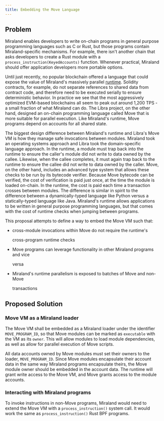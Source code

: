 ```yaml
---
title: Embedding the Move Language
---
```


## Problem

Miraland enables developers to write on-chain programs in general purpose programming languages such as C or Rust, but those programs contain Miraland-specific mechanisms. For example, there isn't another chain that asks developers to create a Rust module with a `process_instruction(KeyedAccounts)` function. Whenever practical, Miraland should offer application developers more portable options.

Until just recently, no popular blockchain offered a language that could expose the value of Miraland's massively parallel [runtime](../validator/runtime.md). Solidity contracts, for example, do not separate references to shared data from contract code, and therefore need to be executed serially to ensure deterministic behavior. In practice we see that the most aggressively optimized EVM-based blockchains all seem to peak out around 1,200 TPS - a small fraction of what Miraland can do. The Libra project, on the other hand, designed an on-chain programming language called Move that is more suitable for parallel execution. Like Miraland's runtime, Move programs depend on accounts for all shared state.

The biggest design difference between Miraland's runtime and Libra's Move VM is how they manage safe invocations between modules. Miraland took an operating systems approach and Libra took the domain-specific language approach. In the runtime, a module must trap back into the runtime to ensure the caller's module did not write to data owned by the callee. Likewise, when the callee completes, it must again trap back to the runtime to ensure the callee did not write to data owned by the caller. Move, on the other hand, includes an advanced type system that allows these checks to be run by its bytecode verifier. Because Move bytecode can be verified, the cost of verification is paid just once, at the time the module is loaded on-chain. In the runtime, the cost is paid each time a transaction crosses between modules. The difference is similar in spirit to the difference between a dynamically-typed language like Python versus a statically-typed language like Java. Miraland's runtime allows applications to be written in general purpose programming languages, but that comes with the cost of runtime checks when jumping between programs.

This proposal attempts to define a way to embed the Move VM such that:

- cross-module invocations within Move do not require the runtime's

  cross-program runtime checks

- Move programs can leverage functionality in other Miraland programs and vice

  versa

- Miraland's runtime parallelism is exposed to batches of Move and non-Move

  transactions

## Proposed Solution

### Move VM as a Miraland loader

The Move VM shall be embedded as a Miraland loader under the identifier `MOVE_PROGRAM_ID`, so that Move modules can be marked as `executable` with the VM as its `owner`. This will allow modules to load module dependencies, as well as allow for parallel execution of Move scripts.

All data accounts owned by Move modules must set their owners to the loader, `MOVE_PROGRAM_ID`. Since Move modules encapsulate their account data in the same way Miraland programs encapsulate theirs, the Move module owner should be embedded in the account data. The runtime will grant write access to the Move VM, and Move grants access to the module accounts.

### Interacting with Miraland programs

To invoke instructions in non-Move programs, Miraland would need to extend the Move VM with a `process_instruction()` system call. It would work the same as `process_instruction()` Rust BPF programs.
